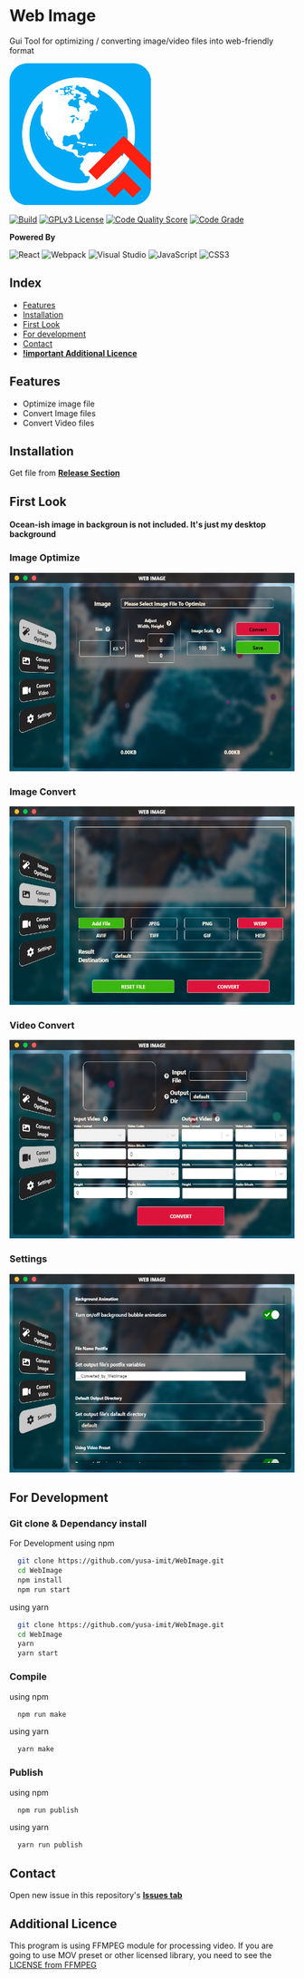 
# Web Image

Gui Tool for optimizing / converting image/video files into web-friendly format





<img src="./readme_images/readmelogo.png" height=250px />
    
[![Build](https://img.shields.io/github/workflow/status/yusa-imit/WebImage/Build)]()
[![GPLv3 License](https://img.shields.io/badge/License-GPL%20v3-yellow.svg)](https://opensource.org/licenses/)
[![Code Quality Score](https://www.code-inspector.com/project/29250/score/svg)]()
[![Code Grade](https://www.code-inspector.com/project/29250/status/svg)]()


  
**Powered By**

![React](https://img.shields.io/badge/react-%2320232a.svg?style=for-the-badge&logo=react&logoColor=%2361DAFB)
![Webpack](https://img.shields.io/badge/webpack-%238DD6F9.svg?style=for-the-badge&logo=webpack&logoColor=black)
![Visual Studio](https://img.shields.io/badge/Visual%20Studio-5C2D91.svg?style=for-the-badge&logo=visual-studio&logoColor=white)
![JavaScript](https://img.shields.io/badge/javascript-%23323330.svg?style=for-the-badge&logo=javascript&logoColor=%23F7DF1E)
![CSS3](https://img.shields.io/badge/css3-%231572B6.svg?style=for-the-badge&logo=css3&logoColor=white)

## Index

- [Features](#Features)
- [Installation](#Installation)
- [First Look](#First-Look)
- [For development](#For-Development)
- [Contact](#Contact)
- [__!important Additional Licence__](#Additional-Licence)


## Features

- Optimize image file
- Convert Image files
- Convert Video files

  
## Installation

Get file from [__Release Section__](https://github.com/yusa-imit/WebImage/releases)



## First Look
#### Ocean-ish image in backgroun is not included. It's just my desktop background

### Image Optimize


<img src="./readme_images/1.png" height=350px />
          
          
### Image Convert
          
          
<img src="./readme_images/3.png" height=350px />     



### Video Convert
          
          
<img src="./readme_images/2.png" height=350px />    



### Settings
          
          
<img src="./readme_images/4.png" height=350px />          
          



  
## For Development

### Git clone & Dependancy install

For Development using npm
```bash
  git clone https://github.com/yusa-imit/WebImage.git
  cd WebImage
  npm install
  npm run start
```


using yarn

```bash
  git clone https://github.com/yusa-imit/WebImage.git
  cd WebImage
  yarn
  yarn start
```


### Compile


using npm
```bash
  npm run make
```


using yarn
```bash
  yarn make
```

### Publish


using npm
```bash
  npm run publish
```



using yarn
```bash
  yarn run publish
```


## Contact



Open new issue in this repository's [__Issues tab__](https://github.com/yusa-imit/WebImage/issues)



## Additional Licence

This program is using FFMPEG module for processing video.
If you are going to use MOV preset or other licensed library, you need to see the [LICENSE from FFMPEG](https://github.com/FFmpeg/FFmpeg/blob/master/LICENSE.md)
